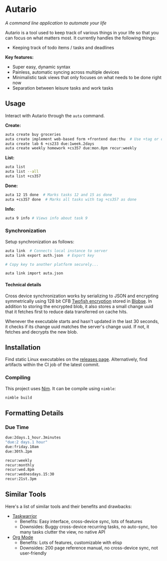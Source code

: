 # Autario

*A command line application to automate your life*

Autario is a tool used to keep track of various things in your
life so that you can focus on what matters most. It currently
handles the following things:

 - Keeping track of todo items / tasks and deadlines

**Key features:**

 - Super easy, dynamic syntax
 - Painless, automatic syncing across multiple devices
 - Minimalistic task views that only focuses on what needs to be done right now
 - Separation between leisure tasks and work tasks

## Usage

Interact with Autario through the `auta` command.

**Create:**
```bash
auta create buy groceries
auta create implement web-based form +frontend due:thu  # Use +tag or due:<date> identifiers
auta create lab 6 +cs233 due:1week.2days
auta create weekly homework +cs357 due:mon.8pm recur:weekly
```

**List:**
```bash
auta list
auta list --all
auta list +cs357
```

**Done:**
```bash
auta 12 15 done  # Marks tasks 12 and 15 as done
auta +cs357 done  # Marks all tasks with tag +cs357 as done
```

**Info:**
```bash
auta 9 info # Views info about task 9
```

### Synchronization

Setup synchronization as follows:

```bash
auta link  # Connects local instance to server
auta link export auth.json  # Export key

# Copy key to another platform securely...

auta link import auta.json
```

#### Technical details

Cross device synchronization works by serializing to JSON and encrypting
symmetrically using 128 bit CFB [Twofish encryption](https://en.wikipedia.org/wiki/Twofish)
stored in [Blobse](https://github.com/MatthewScholefield/blobse). In addition
to storing the encrypted blob, it also stores a small change uuid that it
fetches first to reduce data transferred on cache hits.

Whenever the executable starts and hasn't updated in the last 30 seconds,
it checks if its change uuid matches the server's change uuid. If not, it
fetches and decrypts the new blob.

## Installation

Find static Linux executables on the [releases page](https://github.com/MatthewScholefield/autario/releases).
Alternatively, find artifacts within the CI job of the latest commit.

### Compiling

This project uses [Nim](nim-lang.org/). It can be compile using `nimble`:

```bash
nimble build
```

## Formatting Details

### Due Time


```bash
due:2days.1_hour.3minutes
"due:2 days.1 hour"
due:friday.10am
due:30th.2pm

recur:weekly
recur:monthly
recur:wed.8pm
recur:wednesdays.15:30
recur:21st.3pm
```

## Similar Tools

Here's a list of similar tools and their benefits and drawbacks:

 - [Taskwarrior](https://taskwarrior.org/)
    - Benefits: Easy interface, cross-device sync, lots of features
    - Downsides: Buggy cross-device recurring tasks, no auto-sync, too many tasks clutter the view, no native API
 - [Org Mode](https://orgmode.org/)
    - Benefits: Lots of features, customizable with elisp
    - Downsides: 200 page reference manual, no cross-device sync, not user-friendly
